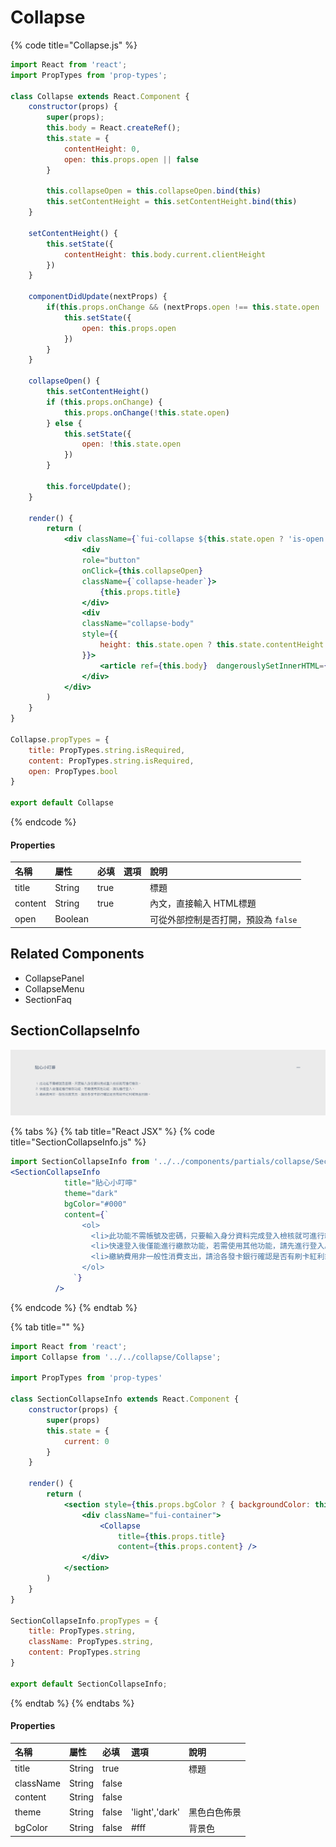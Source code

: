 # Collapse

{% code title="Collapse.js" %}
```jsx
import React from 'react';
import PropTypes from 'prop-types';

class Collapse extends React.Component {
    constructor(props) {
        super(props);
        this.body = React.createRef();
        this.state = {
            contentHeight: 0,
            open: this.props.open || false
        }

        this.collapseOpen = this.collapseOpen.bind(this)
        this.setContentHeight = this.setContentHeight.bind(this)
    }

    setContentHeight() {
        this.setState({
            contentHeight: this.body.current.clientHeight
        })
    }

    componentDidUpdate(nextProps) {
        if(this.props.onChange && (nextProps.open !== this.state.open || this.props.open !==this.state.open)) {
            this.setState({
                open: this.props.open
            })
        } 
    }

    collapseOpen() {
        this.setContentHeight()
        if (this.props.onChange) {
            this.props.onChange(!this.state.open)
        } else {
            this.setState({
                open: !this.state.open
            })
        }
        
        this.forceUpdate();
    }

    render() {
        return (
            <div className={`fui-collapse ${this.state.open ? 'is-open' : ''}`}>
                <div 
                role="button"
                onClick={this.collapseOpen} 
                className={`collapse-header`}>
                    {this.props.title}
                </div>
                <div 
                className="collapse-body" 
                style={{
                    height: this.state.open ? this.state.contentHeight : 0
                }}>
                    <article ref={this.body}  dangerouslySetInnerHTML={{__html: this.props.content}}></article>
                </div>
            </div>
        )
    }
}

Collapse.propTypes = {
    title: PropTypes.string.isRequired,
    content: PropTypes.string.isRequired,
    open: PropTypes.bool
}

export default Collapse
```
{% endcode %}

#### Properties

| 名稱 | 屬性 | 必填 | 選項 | 說明 |
| :--- | :--- | :--- | :--- | :--- |
| title | String | true |   | 標題 |
| content | String | true |  | 內文，直接輸入 HTML標題 |
| open | Boolean |  |  | 可從外部控制是否打開，預設為 `false` |

## Related Components

* CollapsePanel
* CollapseMenu
* SectionFaq

## SectionCollapseInfo

![](../.gitbook/assets/image%20%28215%29.png)



{% tabs %}
{% tab title="React JSX" %}
{% code title="SectionCollapseInfo.js" %}
```jsx
import SectionCollapseInfo from '../../components/partials/collapse/SectionCollapseInfo';
<SectionCollapseInfo
            title="貼心小叮嚀"
            theme="dark"
            bgColor="#000"
            content={`
                <ol>
                  <li>此功能不需帳號及密碼，只要輸入身分資料完成登入檢核就可進行繳款。</li>
                  <li>快速登入後僅能進行繳款功能，若需使用其他功能，請先進行登入。</li>
                  <li>繳納費用非一般性消費支出，請洽各發卡銀行確認是否有刷卡紅利或現金回饋。</li>
                </ol>
              `}
          />
```
{% endcode %}
{% endtab %}

{% tab title="" %}
```jsx
import React from 'react';
import Collapse from '../../collapse/Collapse';

import PropTypes from 'prop-types'

class SectionCollapseInfo extends React.Component {
    constructor(props) {
        super(props)
        this.state = {
            current: 0
        }
    }

    render() {
        return (
            <section style={this.props.bgColor ? { backgroundColor: this.props.bgColor } : null} className={`fui-section-collapse ${this.props.className ? this.props.className : ''} ${this.props.theme ? ('is-' + this.props.theme) : ''}`}>
                <div className="fui-container">
                    <Collapse
                        title={this.props.title}
                        content={this.props.content} />
                </div>
            </section>
        )
    }
}

SectionCollapseInfo.propTypes = {
    title: PropTypes.string,
    className: PropTypes.string,
    content: PropTypes.string
}

export default SectionCollapseInfo;
```
{% endtab %}
{% endtabs %}



#### Properties

| 名稱 | 屬性 | 必填 | 選項 | 說明 |
| :--- | :--- | :--- | :--- | :--- |
| title | String | true |   | 標題 |
| className | String | false |  |  |
| content | String | false |  |  |
| theme | String | false | 'light','dark' | 黑色白色佈景 |
| bgColor | String | false | \#fff | 背景色 |

